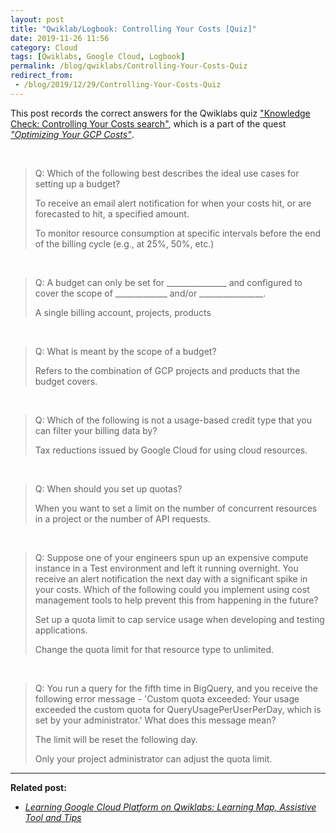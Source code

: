```yaml
---
layout: post
title: "Qwiklab/Logbook: Controlling Your Costs [Quiz]"
date: 2019-11-26 11:56
category: Cloud
tags: [Qwiklabs, Google Cloud, Logbook]
permalink: /blog/qwiklabs/Controlling-Your-Costs-Quiz
redirect_from:
 - /blog/2019/12/29/Controlling-Your-Costs-Quiz
---
```


This post records the correct answers for the Qwiklabs quiz ["Knowledge Check: Controlling Your Costs search"](https://www.qwiklabs.com/quizzes/183), which is a part of the quest [_"Optimizing Your GCP Costs"_](https://www.qwiklabs.com/quests/97).

<!--more-->

<br>

> Q: Which of the following best describes the ideal use cases for setting up a budget?
>
> <i class="far fa-check-circle" style="color:green"></i> To receive an email alert notification for when your costs hit, or are forecasted to hit, a specified amount.
>
> <i class="far fa-check-circle" style="color:green"></i> To monitor resource consumption at specific intervals before the end of the billing cycle (e.g., at 25%, 50%, etc.)

<br>

> Q: A budget can only be set for _______________ and configured to cover the scope of _____________ and/or ________________.
>
> <i class="far fa-check-circle" style="color:green"></i> A single billing account, projects, products

<br>

> Q: What is meant by the scope of a budget?
>
> <i class="far fa-check-circle" style="color:green"></i> Refers to the combination of GCP projects and products that the budget covers.

<br>

> Q: Which of the following is not a usage-based credit type that you can filter your billing data by?
>
> <i class="far fa-check-circle" style="color:green"></i> Tax reductions issued by Google Cloud for using cloud resources.

<br>

> Q: When should you set up quotas?
>
> <i class="far fa-check-circle" style="color:green"></i> When you want to set a limit on the number of concurrent resources in a project or the number of API requests.

<br>

> Q: Suppose one of your engineers spun up an expensive compute instance in a Test environment and left it running overnight. You receive an alert notification the next day with a significant spike in your costs. Which of the following could you implement using cost management tools to help prevent this from happening in the future?
>
> <i class="far fa-check-circle" style="color:green"></i> Set up a quota limit to cap service usage when developing and testing applications.
>
> <i class="far fa-check-circle" style="color:green"></i> Change the quota limit for that resource type to unlimited.

<br>

> Q: You run a query for the fifth time in BigQuery, and you receive the following error message - 'Custom quota exceeded: Your usage exceeded the custom quota for QueryUsagePerUserPerDay, which is set by your administrator.' What does this message mean?
>
> <i class="far fa-check-circle" style="color:green"></i> The limit will be reset the following day.
>
> <i class="far fa-check-circle" style="color:green"></i> Only your project administrator can adjust the quota limit.

* * *

**Related post:**

- _[Learning Google Cloud Platform on Qwiklabs: Learning Map, Assistive Tool and Tips](/blog/qwiklabs/Qwiklabs-User-Tips-for-Learning_Google_Cloud_Platform)_